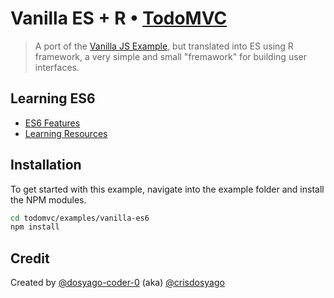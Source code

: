 # Vanilla ES + R • [TodoMVC](http://todomvc.com)

> A port of the [Vanilla JS Example](http://todomvc.com/examples/vanillajs/), but translated into ES using R framework, a very simple and small "fremawork" for building user interfaces.

## Learning ES6

- [ES6 Features](https://github.com/lukehoban/es6features)
- [Learning Resources](https://github.com/ericdouglas/ES6-Learning)

## Installation

To get started with this example, navigate into the example folder and install the NPM modules.
```bash
cd todomvc/examples/vanilla-es6
npm install
```

## Credit

Created by [@dosyago-coder-0](https://github.com/dosyago-coder-0) (aka) [@crisdosyago](https://github.com/crisdosyago)
